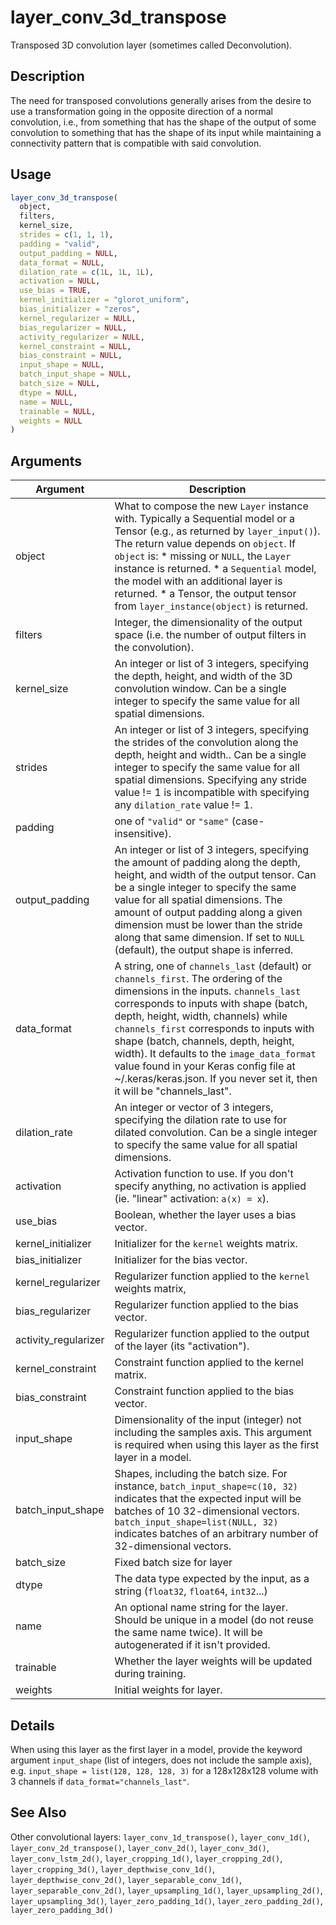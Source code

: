 # layer_conv_3d_transpose


Transposed 3D convolution layer (sometimes called Deconvolution).




## Description

The need for transposed convolutions generally arises from the desire to use
a transformation going in the opposite direction of a normal convolution,
i.e., from something that has the shape of the output of some convolution to
something that has the shape of its input while maintaining a connectivity
pattern that is compatible with said convolution.





## Usage
```r
layer_conv_3d_transpose(
  object,
  filters,
  kernel_size,
  strides = c(1, 1, 1),
  padding = "valid",
  output_padding = NULL,
  data_format = NULL,
  dilation_rate = c(1L, 1L, 1L),
  activation = NULL,
  use_bias = TRUE,
  kernel_initializer = "glorot_uniform",
  bias_initializer = "zeros",
  kernel_regularizer = NULL,
  bias_regularizer = NULL,
  activity_regularizer = NULL,
  kernel_constraint = NULL,
  bias_constraint = NULL,
  input_shape = NULL,
  batch_input_shape = NULL,
  batch_size = NULL,
  dtype = NULL,
  name = NULL,
  trainable = NULL,
  weights = NULL
)
```




## Arguments


Argument      |Description
------------- |----------------
object | What to compose the new ``Layer`` instance with. Typically a Sequential model or a Tensor (e.g., as returned by ``layer_input()``). The return value depends on ``object``. If ``object`` is:   *  missing or `NULL`, the `Layer` instance is returned.  *  a `Sequential` model, the model with an additional layer is returned.  *  a Tensor, the output tensor from `layer_instance(object)` is returned.
filters | Integer, the dimensionality of the output space (i.e. the number of output filters in the convolution).
kernel_size | An integer or list of 3 integers, specifying the depth, height, and width of the 3D convolution window. Can be a single integer to specify the same value for all spatial dimensions.
strides | An integer or list of 3 integers, specifying the strides of the convolution along the depth, height and width.. Can be a single integer to specify the same value for all spatial dimensions. Specifying any stride value != 1 is incompatible with specifying any ``dilation_rate`` value != 1.
padding | one of ``"valid"`` or ``"same"`` (case-insensitive).
output_padding | An integer or list of 3 integers, specifying the amount of padding along the depth, height, and width of the output tensor. Can be a single integer to specify the same value for all spatial dimensions. The amount of output padding along a given dimension must be lower than the stride along that same dimension. If set to ``NULL`` (default), the output shape is inferred.
data_format | A string, one of ``channels_last`` (default) or ``channels_first``. The ordering of the dimensions in the inputs. ``channels_last`` corresponds to inputs with shape (batch, depth, height, width, channels) while ``channels_first`` corresponds to inputs with shape (batch, channels, depth, height, width). It defaults to the ``image_data_format`` value found in your Keras config file at ~/.keras/keras.json. If you never set it, then it will be "channels_last".
dilation_rate | An integer or vector of 3 integers, specifying the dilation rate to use for dilated convolution. Can be a single integer to specify the same value for all spatial dimensions.
activation | Activation function to use. If you don't specify anything, no activation is applied (ie. "linear" activation: ``a(x) = x``).
use_bias | Boolean, whether the layer uses a bias vector.
kernel_initializer | Initializer for the ``kernel`` weights matrix.
bias_initializer | Initializer for the bias vector.
kernel_regularizer | Regularizer function applied to the ``kernel`` weights matrix,
bias_regularizer | Regularizer function applied to the bias vector.
activity_regularizer | Regularizer function applied to the output of the layer (its "activation").
kernel_constraint | Constraint function applied to the kernel matrix.
bias_constraint | Constraint function applied to the bias vector.
input_shape | Dimensionality of the input (integer) not including the samples axis. This argument is required when using this layer as the first layer in a model.
batch_input_shape | Shapes, including the batch size. For instance, ``batch_input_shape=c(10, 32)`` indicates that the expected input will be batches of 10 32-dimensional vectors. ``batch_input_shape=list(NULL, 32)`` indicates batches of an arbitrary number of 32-dimensional vectors.
batch_size | Fixed batch size for layer
dtype | The data type expected by the input, as a string (``float32``, ``float64``, ``int32``...)
name | An optional name string for the layer. Should be unique in a model (do not reuse the same name twice). It will be autogenerated if it isn't provided.
trainable | Whether the layer weights will be updated during training.
weights | Initial weights for layer.




## Details

When using this layer as the first layer in a model, provide the keyword argument
``input_shape`` (list of integers, does not include the sample axis), e.g.
``input_shape = list(128, 128, 128, 3)`` for a 128x128x128 volume with 3 channels if
``data_format="channels_last"``.







## See Also

Other convolutional layers: 
`layer_conv_1d_transpose()`,
`layer_conv_1d()`,
`layer_conv_2d_transpose()`,
`layer_conv_2d()`,
`layer_conv_3d()`,
`layer_conv_lstm_2d()`,
`layer_cropping_1d()`,
`layer_cropping_2d()`,
`layer_cropping_3d()`,
`layer_depthwise_conv_1d()`,
`layer_depthwise_conv_2d()`,
`layer_separable_conv_1d()`,
`layer_separable_conv_2d()`,
`layer_upsampling_1d()`,
`layer_upsampling_2d()`,
`layer_upsampling_3d()`,
`layer_zero_padding_1d()`,
`layer_zero_padding_2d()`,
`layer_zero_padding_3d()`



